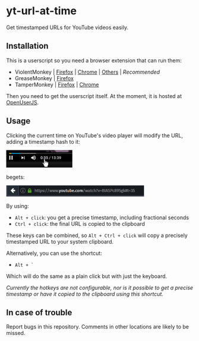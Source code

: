 yt-url-at-time
==============

Get timestamped URLs for YouTube videos easily.

Installation
------------

This is a userscript so you need a browser extension that can run them:

  * ViolentMonkey | [Firefox][vm_ff] | [Chrome][vm_ch] | [Others][vm] | _Recommended_
  * GreaseMonkey | [Firefox][gm_ff]
  * TamperMonkey | [Firefox][tm_ff] | [Chrome][tm_ch]

Then you need to get the userscript itself. At the moment, it is hosted at [OpenUserJS][openuserjs].

Usage
-----

Clicking the current time on YouTube's video player will modify the URL, adding a timestamp hash to it:

![Click on the current time][click]

begets:

![Timestamped URL][url]

By using:

  * `Alt + click`: you get a precise timestamp, including fractional seconds
  * `Ctrl + click`: the final URL is copied to the clipboard

These keys can be combined, so `Alt + Ctrl + click` will copy a precisely timestamped URL to your system clipboard.

Alternatively, you can use the shortcut:

  * ``Alt + ` ``

Which will do the same as a plain click but with just the keyboard.

_Currently the hotkeys are not configurable, nor is it possible to get a precise timestamp or have it copied to the clipboard using this shortcut._

In case of trouble
------------------

Report bugs in this repository. Comments in other locations are likely to be missed.

[vm]: https://violentmonkey.github.io/get-it/
[gm_ff]: https://addons.mozilla.org/en-US/firefox/addon/greasemonkey/
[tm_ff]: https://addons.mozilla.org/en-US/firefox/addon/tampermonkey/
[tm_ch]: https://chrome.google.com/webstore/detail/tampermonkey/dhdgffkkebhmkfjojejmpbldmpobfkfo?hl=en
[vm_ff]: https://addons.mozilla.org/en-US/firefox/addon/violentmonkey/
[vm_ch]: https://chrome.google.com/webstore/detail/violentmonkey/jinjaccalgkegednnccohejagnlnfdag
[openuserjs]: https://openuserjs.org/scripts/MechaLynx/yt-url-at-time

[click]: img/click.png "Click on the current time"
[url]: img/url.png "Timestamped URL"
